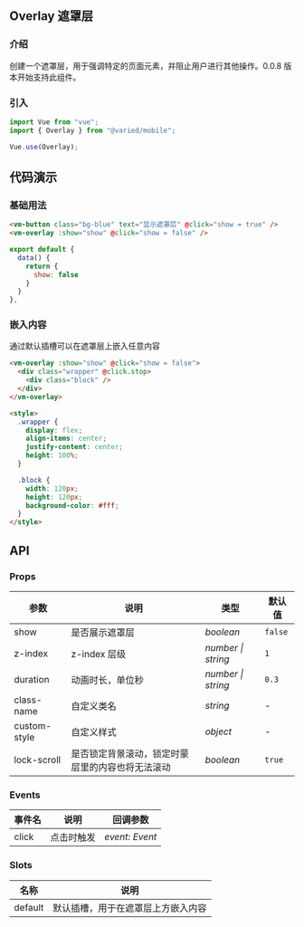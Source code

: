 ## Overlay 遮罩层

### 介绍

创建一个遮罩层，用于强调特定的页面元素，并阻止用户进行其他操作。0.0.8 版本开始支持此组件。

### 引入

```js
import Vue from "vue";
import { Overlay } from "@varied/mobile";

Vue.use(Overlay);
```

## 代码演示

### 基础用法

```html
<vm-button class="bg-blue" text="显示遮罩层" @click="show = true" />
<vm-overlay :show="show" @click="show = false" />
```

```js
export default {
  data() {
    return {
      show: false
    }
  }
},
```

### 嵌入内容

通过默认插槽可以在遮罩层上嵌入任意内容

```html
<vm-overlay :show="show" @click="show = false">
  <div class="wrapper" @click.stop>
    <div class="block" />
  </div>
</vm-overlay>

<style>
  .wrapper {
    display: flex;
    align-items: center;
    justify-content: center;
    height: 100%;
  }

  .block {
    width: 120px;
    height: 120px;
    background-color: #fff;
  }
</style>
```

## API

### Props

| 参数         | 说明                                             | 类型               | 默认值  |
| ------------ | ------------------------------------------------ | ------------------ | ------- |
| show         | 是否展示遮罩层                                   | _boolean_          | `false` |
| z-index      | z-index 层级                                     | _number \| string_ | `1`     |
| duration     | 动画时长，单位秒                                 | _number \| string_ | `0.3`   |
| class-name   | 自定义类名                                       | _string_           | -       |
| custom-style | 自定义样式                                       | _object_           | -       |
| lock-scroll  | 是否锁定背景滚动，锁定时蒙层里的内容也将无法滚动 | _boolean_          | `true`  |

### Events

| 事件名 | 说明       | 回调参数       |
| ------ | ---------- | -------------- |
| click  | 点击时触发 | _event: Event_ |

### Slots

| 名称    | 说明                               |
| ------- | ---------------------------------- |
| default | 默认插槽，用于在遮罩层上方嵌入内容 |
